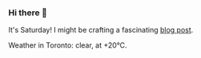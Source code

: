 ### Hi there :wave:

It's Saturday! I might be crafting a fascinating [blog post](https://www.benjaminwuethrich.dev).

Weather in Toronto: clear, at +20°C.
